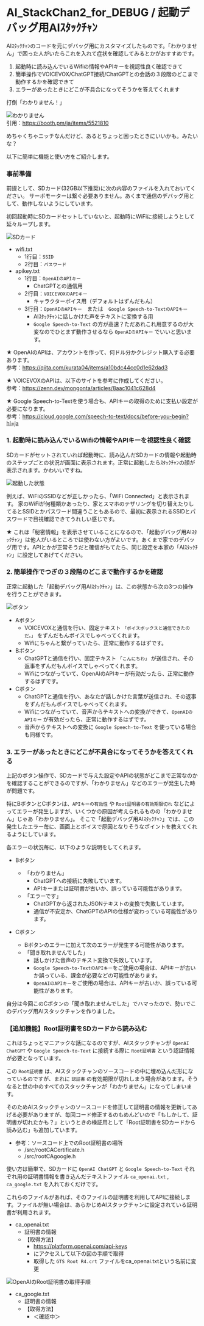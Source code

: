 # AI_StackChan2_for_DEBUG / 起動デバッグ用AIｽﾀｯｸﾁｬﾝ

AIｽﾀｯｸﾁｬﾝのコードを元にデバッグ用にカスタマイズしたものです。「わかりません」で困った人がいたらこれを入れて症状を確認してみるとかがおすすめです。

1. 起動時に読み込んでいるWifiの情報やAPIキーを視認性良く確認できて
2. 簡単操作でVOICEVOX/ChatGPT接続/ChatGPTとの会話の３段階のどこまで動作するかを確認できて
3. エラーがあったときにどこが不具合になってそうかを答えてくれます

打倒「わかりません！」

![わかりません](/img/wakarimasen.jpg)  
引用：https://booth.pm/ja/items/5521810

めちゃくちゃニッチなんだけど、あるとちょっと困ったときにいいかも。みたいな？

以下に簡単に機能と使い方をご紹介します。

### 事前準備

前提として、SDカード(32GB以下推奨)に次の内容のファイルを入れておいてください。
サーボモーターは繋ぐ必要ありません。あくまで通信のデバッグ用として、動作しないようにしています。

初回起動時にSDカードセットしていないと、起動時にWiFiに接続しようとして延々ループします。

![SDカード](/img/sd-card.jpg)

- wifi.txt
  - 1行目：`SSID`
  - 2行目：`パスワード`
- apikey.txt
  - 1行目：`OpenAIのAPIキー`
    - ChatGPTとの通信用
  - 2行目：`VOICEVOXのAPIキー`
    - キャラクターボイス用（デフォルトはずんだもん）
  - 3行目：`OpenAIのAPIキー`　または　`Google Speech-to-TextのAPIキー`
    - AIｽﾀｯｸﾁｬﾝに話しかけた声をテキストに変換する用
    - `Google Speech-to-Text` の方が高速？ただあれこれ用意するのが大変なのでひとまず動作させるなら `OpenAIのAPIキー` でいいと思います。

★ OpenAIのAPIは、アカウントを作って、何ドル分かクレジット購入する必要あります。  
参考：https://qiita.com/kurata04/items/a10bdc44cc0d1e62dad3

★ VOICEVOXのAPIは、以下のサイトを参考に作成してください。  
参考：https://zenn.dev/mongonta/articles/8aac1041c628d4

★ Google Speech-to-Textを使う場合も、APIキーの取得のために支払い設定が必要になります。  
参考：https://cloud.google.com/speech-to-text/docs/before-you-begin?hl=ja

### 1. 起動時に読み込んでいるWifiの情報やAPIキーを視認性良く確認

SDカードがセットされていれば起動時に、読み込んだSDカードの情報や起動時のステップごとの状況が画面に表示されます。正常に起動したらｽﾀｯｸﾁｬﾝの顔が表示されます。かわいいですね。

![起動した状態](/img/wake-up-done.jpg)

例えば、WiFiのSSIDなどが正しかったら、「WiFi Connected」と表示されます。
家のWiFiが何種類かあったり、家とスマホのテザリングを切り替えたりしてるとSSIDとかパスワード間違うこともあるので、最初に表示されるSSIDとパスワードで目視確認できてうれしい感じです。

★ これは「秘密情報」を表示させていることになるので、「起動デバッグ用AIｽﾀｯｸﾁｬﾝ」は他人がいるところでは使わない方がよいです。あくまで家でのデバッグ用です。APIとかが正常そうだと確信がもてたら、同じ設定を本家の「AIｽﾀｯｸﾁｬﾝ」に設定してあげてください。

### 2. 簡単操作でつぎの３段階のどこまで動作するかを確認

正常に起動した「起動デバッグ用AIｽﾀｯｸﾁｬﾝ」は、この状態から次の3つの操作を行うことができます。

![ボタン](/img/button.jpg)

- Aボタン
  - VOICEVOXと通信を行い、固定テキスト `「ボイスボックスと通信できたのだ。」` をずんだもんボイスでしゃべってくれます。
  - Wifiにちゃんと繋がっていたら、正常に動作するはずです。
- Bボタン
  - ChatGPTと通信を行い、固定テキスト `「こんにちわ」` が送信され、その返事をずんだもんボイスでしゃべってくれます。
  - Wifiにつながっていて、OpenAIのAPIキーが有効だったら、正常に動作するはずです。
- Cボタン
  - ChatGPTと通信を行い、あなたが話しかけた言葉が送信され、その返事をずんだもんボイスでしゃべってくれます。
  - Wifiにつながっていて、音声からテキストへの変換ができて、`OpenAIのAPIキー` が有効だったら、正常に動作するはずです。
  - 音声からテキストへの変換に `Google Speech-to-Text` を使っている場合も同様です。


### 3. エラーがあったときにどこが不具合になってそうかを答えてくれる

上記のボタン操作で、SDカードで与えた設定やAPIの状態がどこまで正常なのかを確認することができるのですが、「わかりません」などのエラーが発生した時が問題です。

特にBボタンとCボタンは、`APIキーの有効性` や `Root証明書の有効期限切れ` などによってエラーが発生しますが、いくつかの原因が考えられるものの「わかりません」じゃあ「わかりません」。
そこで「起動デバッグ用AIｽﾀｯｸﾁｬﾝ」では、この発生したエラー毎に、画面上とボイスで原因となりそうなポイントを教えてくれるようにしています。

各エラーの状況毎に、以下のような説明をしてくれます。

- Bボタン
  - 「わかりません」
    - ChatGPTへの接続に失敗しています。
    - APIキーまたは証明書が古いか、誤っている可能性があります。
  - 「エラーです」
    - ChatGPTから返されたJSONテキストの変換で失敗しています。
    - 通信が不安定か、ChatGPTのAPIの仕様が変わっている可能性があります。

- Cボタン
  - Bボタンのエラーに加えて次のエラーが発生する可能性があります。
  - 「聞き取れませんでした」
    - 話しかけた音声のテキスト変換で失敗しています。
    - `Google Speech-to-TextのAPIキー`をご使用の場合は、APIキーが古いか誤っている、課金が必要などの可能性があります。
    - `OpenAIのAPIキー`をご使用の場合は、APIキーが古いか、誤っている可能性があります。

自分は今回このCボタンの「聞き取れませんでした」でハマったので、勢いでこのデバッグ用AIスタックチャンを作りました。

### 【追加機能】Root証明書をSDカードから読み込む

これはちょっとマニアックな話になるのですが、AIスタックチャンが `OpenAI ChatGPT` や `Google Speech-to-Text` に接続する際に `Root証明書` という認証情報が必要となっています。

この `Root証明書` は、AIスタックチャンのソースコードの中に埋め込んだ形になっているのですが、まれに `認証書` の有効期限が切れしまう場合があります。そうなると世の中のすべてのスタックチャンが「わかりません」になってしまいます。

そのためAIスタックチャンのソースコードを修正して証明書の情報を更新してあげる必要がありますが、毎回コード修正するのもめんどいので「もしかして、証明書が切れたかも？」というときの検証用として「Root証明書をSDカードから読み込む」も追加しています。

- 参考：ソースコード上でのRoot証明書の場所
  - /src/rootCACertificate.h
  - /src/rootCAgoogle.h

使い方は簡単で、SDカードに `OpenAI ChatGPT` と `Google Speech-to-Text` それぞれ用の証明書情報を書き込んだテキストファイル `ca_openai.txt` , `ca_google.txt` を入れておくだけです。

これらのファイルがあれば、そのファイルの証明書を利用してAPIに接続します。ファイルが無い場合は、あらかじめAIスタックチャンに設定されている証明書が利用されます。

- ca_openai.txt
  - 証明書の情報
  - 【取得方法】
    - https://platform.openai.com/api-keys
    - にアクセスして以下の図の手順で取得
    - 取得した `GTS Root R4.crt` ファイルをca_openai.txtという名前に変更

![OpenAIのRoot証明書の取得手順](/img/openai-root-ca.jpg)

- ca_google.txt
  - 証明書の情報
  - 【取得方法】
    - ＜確認中＞
